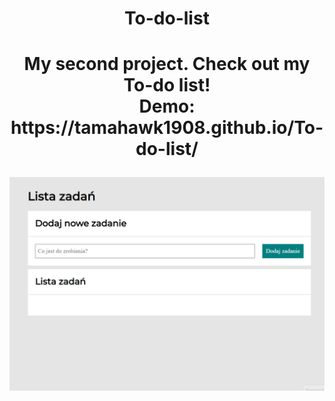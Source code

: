 <h1 align="center">To-do-list<h1>

<div align="center">My second project. Check out my To-do list!<br>
Demo:<br>
https://tamahawk1908.github.io/To-do-list/
</div>
<div align="center">

![Screenshot](https://github.com/tamahawk1908/To-do-list/blob/0a8747a7be5da1aa1553740ab5a16937746d6e2b/images/AnimationToDoList.gif)

</div>
